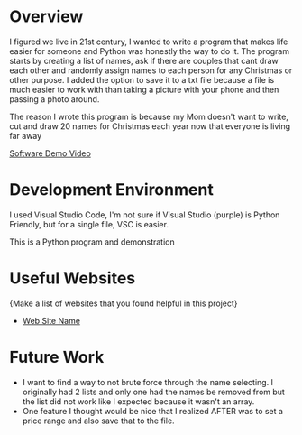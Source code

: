 # Overview

I figured we live in 21st century, I wanted to write a program that makes life easier for someone and Python was honestly the way to do it.
The program starts by creating a list of names, ask if there are couples that cant draw each other and randomly assign names to each person for any Christmas or other purpose.
I added the option to save it to a txt file because a file is much easier to work with than taking a picture with your phone and then passing a photo around.

The reason I wrote this program is because my Mom doesn't want to write, cut and draw 20 names for Christmas each year now that everyone is living far away

[Software Demo Video](https://youtu.be/k_HIYovYYis)

# Development Environment

I used Visual Studio Code, I'm not sure if Visual Studio (purple) is Python Friendly, but for a single file, VSC is easier.

This is a Python program and demonstration

# Useful Websites

{Make a list of websites that you found helpful in this project}

* [Web Site Name](https://www.w3schools.com/python/)

# Future Work

* I want to find a way to not brute force through the name selecting. I originally had 2 lists and only one had the names be removed from but the list did not work like I expected   because it wasn't an array.
* One feature I thought would be nice that I realized AFTER was to set a price range and also save that to the file.
